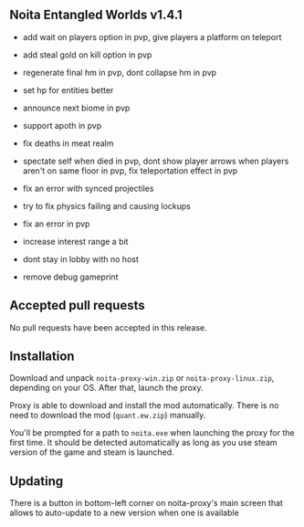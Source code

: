 ## Noita Entangled Worlds v1.4.1

- add wait on players option in pvp, give players a platform on teleport

- add steal gold on kill option in pvp

- regenerate final hm in pvp, dont collapse hm in pvp

- set hp for entities better

- announce next biome in pvp

- support apoth in pvp

- fix deaths in meat realm

- spectate self when died in pvp, dont show player arrows when players aren't on same floor in pvp, fix teleportation effect in pvp

- fix an error with synced projectiles

- try to fix physics failing and causing lockups

- fix an error in pvp

- increase interest range a bit

- dont stay in lobby with no host

- remove debug gameprint


## Accepted pull requests


No pull requests have been accepted in this release.

## Installation


Download and unpack `noita-proxy-win.zip` or `noita-proxy-linux.zip`, depending on your OS. After that, launch the proxy.


Proxy is able to download and install the mod automatically. There is no need to download the mod (`quant.ew.zip`) manually.


You'll be prompted for a path to `noita.exe` when launching the proxy for the first time.
It should be detected automatically as long as you use steam version of the game and steam is launched.
        

## Updating


There is a button in bottom-left corner on noita-proxy's main screen that allows to auto-update to a new version when one is available

